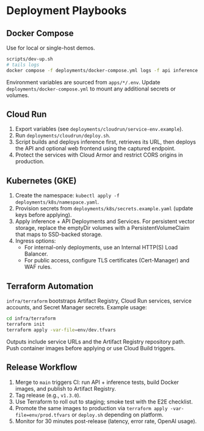 # Deployment Playbooks

## Docker Compose

Use for local or single-host demos.

```bash
scripts/dev-up.sh
# tails logs
docker compose -f deployments/docker-compose.yml logs -f api inference web
```

Environment variables are sourced from `apps/*/.env`. Update `deployments/docker-compose.yml` to mount any additional secrets or volumes.

## Cloud Run

1. Export variables (see `deployments/cloudrun/service-env.example`).
2. Run `deployments/cloudrun/deploy.sh`.
3. Script builds and deploys inference first, retrieves its URL, then deploys the API and optional web frontend using the captured endpoint.
4. Protect the services with Cloud Armor and restrict CORS origins in production.

## Kubernetes (GKE)

1. Create the namespace: `kubectl apply -f deployments/k8s/namespace.yaml`.
2. Provision secrets from `deployments/k8s/secrets.example.yaml` (update keys before applying).
3. Apply inference + API Deployments and Services. For persistent vector storage, replace the emptyDir volumes with a PersistentVolumeClaim that maps to SSD-backed storage.
4. Ingress options:
   - For internal-only deployments, use an Internal HTTP(S) Load Balancer.
   - For public access, configure TLS certificates (Cert-Manager) and WAF rules.

## Terraform Automation

`infra/terraform` bootstraps Artifact Registry, Cloud Run services, service accounts, and Secret Manager secrets. Example usage:

```bash
cd infra/terraform
terraform init
terraform apply -var-file=env/dev.tfvars
```

Outputs include service URLs and the Artifact Registry repository path. Push container images before applying or use Cloud Build triggers.

## Release Workflow

1. Merge to `main` triggers CI: run API + inference tests, build Docker images, and publish to Artifact Registry.
2. Tag release (e.g., `v1.3.0`).
3. Use Terraform to roll out to staging; smoke test with the E2E checklist.
4. Promote the same images to production via `terraform apply -var-file=env/prod.tfvars` or `deploy.sh` depending on platform.
5. Monitor for 30 minutes post-release (latency, error rate, OpenAI usage).
